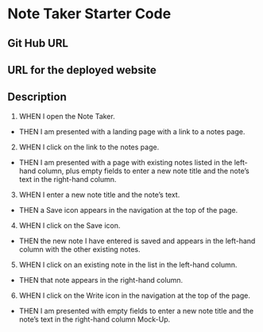 # Note Taker Starter Code

## Git Hub URL


## URL for the deployed website


## Description
1. WHEN I open the Note Taker.
- THEN I am presented with a landing page with a link to a notes page.

2. WHEN I click on the link to the notes page.
- THEN I am presented with a page with existing notes listed in the left-hand column, plus empty fields to enter a new note title and the note’s text in the right-hand column.

3. WHEN I enter a new note title and the note’s text.
- THEN a Save icon appears in the navigation at the top of the page.

4. WHEN I click on the Save icon.
- THEN the new note I have entered is saved and appears in the left-hand column with the other existing notes.

5. WHEN I click on an existing note in the list in the left-hand column.
- THEN that note appears in the right-hand column.

6. WHEN I click on the Write icon in the navigation at the top of the page.
- THEN I am presented with empty fields to enter a new note title and the note’s text in the right-hand column
Mock-Up.
